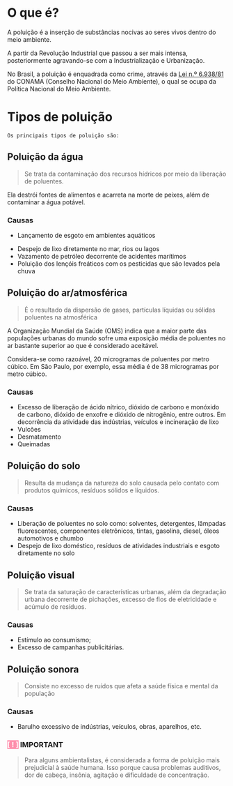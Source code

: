 # O que é?
A poluição é a inserção de substâncias nocivas ao seres vivos dentro do meio ambiente. 

A partir da Revolução Industrial que passou a ser mais intensa, posteriormente agravando-se com a Industrialização e Urbanização.

No Brasil, a poluição é enquadrada como crime, através da [Lei n.º 6.938/81](https://www.planalto.gov.br/ccivil_03/Leis/L6938.htm) do CONAMA (Conselho Nacional do Meio Ambiente), o qual se ocupa da Política Nacional do Meio Ambiente.

# Tipos de poluição
`Os principais tipos de poluição são:`
## Poluição da água
> Se trata da contaminação dos recursos hídricos por meio da liberação de poluentes.

Ela destrói fontes de alimentos e acarreta na morte de peixes, além de contaminar a água potável.
### Causas
* Lançamento de esgoto em ambientes aquáticos
- Despejo de lixo diretamente no mar, rios ou lagos
- Vazamento de petróleo decorrente de acidentes marítimos
- Poluição dos lençóis freáticos com os pesticidas que são levados pela chuva

## Poluição do ar/atmosférica
> É o resultado da dispersão de gases, partículas líquidas ou sólidas poluentes na atmosférica

A Organização Mundial da Saúde (OMS) indica que a maior parte das populações urbanas do mundo sofre uma exposição média de poluentes no ar bastante superior ao que é considerado aceitável.

Considera-se como razoável, 20 microgramas de poluentes por metro cúbico. Em São Paulo, por exemplo, essa média é de 38 microgramas por metro cúbico.

### Causas
- Excesso de liberação de ácido nítrico, dióxido de carbono e monóxido de carbono, dióxido de enxofre e dióxido de nitrogênio, entre outros. Em decorrência da atividade das indústrias, veículos e incineração de lixo
- Vulcões
- Desmatamento
- Queimadas

## Poluição do solo
> Resulta da mudança da natureza do solo causada pelo contato com produtos químicos, resíduos sólidos e líquidos.

### Causas
- Liberação de poluentes no solo como: solventes, detergentes, lâmpadas fluorescentes, componentes eletrônicos, tintas, gasolina, diesel, óleos automotivos e chumbo
- Despejo de lixo doméstico, resíduos de atividades industriais e esgoto diretamente no solo

## Poluição visual
> Se trata da saturação de características urbanas, além da degradação urbana decorrente de pichações, excesso de fios de eletricidade e acúmulo de resíduos.

### Causas
* Estímulo ao consumismo;
* Excesso de campanhas publicitárias.

## Poluição sonora
> Consiste no excesso de ruídos que afeta a saúde física e mental da população

### Causas
* Barulho excessivo de indústrias, veículos, obras, aparelhos, etc.

### <mark style="color:#fff;background: #FF5582A6;">[ ! ]</mark> IMPORTANT
> Para alguns ambientalistas, é considerada a forma de poluição mais prejudicial à saúde humana. Isso porque causa problemas auditivos, dor de cabeça, insônia, agitação e dificuldade de concentração.